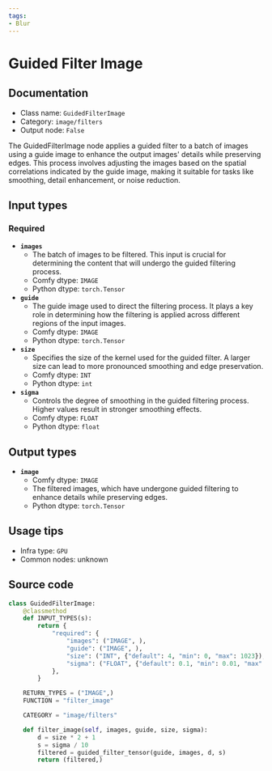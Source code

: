```yaml
---
tags:
- Blur
---
```


# Guided Filter Image
## Documentation
- Class name: `GuidedFilterImage`
- Category: `image/filters`
- Output node: `False`

The GuidedFilterImage node applies a guided filter to a batch of images using a guide image to enhance the output images' details while preserving edges. This process involves adjusting the images based on the spatial correlations indicated by the guide image, making it suitable for tasks like smoothing, detail enhancement, or noise reduction.
## Input types
### Required
- **`images`**
    - The batch of images to be filtered. This input is crucial for determining the content that will undergo the guided filtering process.
    - Comfy dtype: `IMAGE`
    - Python dtype: `torch.Tensor`
- **`guide`**
    - The guide image used to direct the filtering process. It plays a key role in determining how the filtering is applied across different regions of the input images.
    - Comfy dtype: `IMAGE`
    - Python dtype: `torch.Tensor`
- **`size`**
    - Specifies the size of the kernel used for the guided filter. A larger size can lead to more pronounced smoothing and edge preservation.
    - Comfy dtype: `INT`
    - Python dtype: `int`
- **`sigma`**
    - Controls the degree of smoothing in the guided filtering process. Higher values result in stronger smoothing effects.
    - Comfy dtype: `FLOAT`
    - Python dtype: `float`
## Output types
- **`image`**
    - Comfy dtype: `IMAGE`
    - The filtered images, which have undergone guided filtering to enhance details while preserving edges.
    - Python dtype: `torch.Tensor`
## Usage tips
- Infra type: `GPU`
- Common nodes: unknown


## Source code
```python
class GuidedFilterImage:
    @classmethod
    def INPUT_TYPES(s):
        return {
            "required": {
                "images": ("IMAGE", ),
                "guide": ("IMAGE", ),
                "size": ("INT", {"default": 4, "min": 0, "max": 1023}),
                "sigma": ("FLOAT", {"default": 0.1, "min": 0.01, "max": 100.0, "step": 0.01}),
            },
        }

    RETURN_TYPES = ("IMAGE",)
    FUNCTION = "filter_image"

    CATEGORY = "image/filters"

    def filter_image(self, images, guide, size, sigma):
        d = size * 2 + 1
        s = sigma / 10
        filtered = guided_filter_tensor(guide, images, d, s)
        return (filtered,)

```
